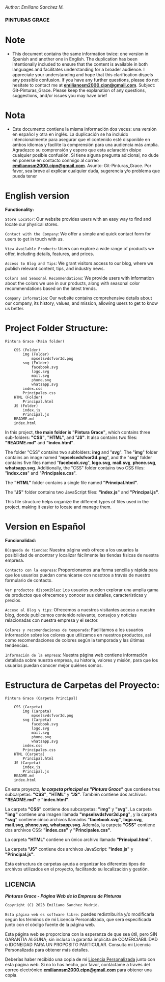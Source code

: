 *Author: Emiliano Sanchez M.* 
### PINTURAS GRACE ###


# Note
* This document contains the same information twice: one version in Spanish and another one in English.
  The duplication has been intentionally included to ensure that the content is available in both languages and facilitates understanding for a broader audience. I appreciate your understanding and hope that this clarification dispels any possible confusion. If you have any further questions, please do not hesitate to contact me at **emilianosm2000.cipn@gmail.com**. Subject: Git-Pinturas_Grace. Please keep the explanation of any questions, suggestions, and/or issues you may have brief

# Nota 
* Este documento contiene la misma información dos veces: una versión en español y otra en inglés.
  La duplicación se ha incluido intencionalmente para asegurar que el contenido esté disponible en ambos idiomas y facilite la comprensión para una audiencia más amplia. Agradezco su comprensión y espero que esta aclaración disipe cualquier posible confusión. Si tiene alguna pregunta adicional, no dude en ponerse en contacto conmigo al correo **emilianosm2000.cipn@gmail.com**. Asunto: Git-Pinturas_Grace. Por favor, sea breve al explicar cualquier duda, sugerencia y/o problema que pueda tener

English version
===============
**Functionality:**

`Store Locator`: Our website provides users with an easy way to find and locate our physical stores.

`Contact with the Company`: We offer a simple and quick contact form for users to get in touch with us.

`View Available Products`: Users can explore a wide range of products we offer, including details, features, and prices.

`Access to Blog and Tips`: We grant visitors access to our blog, where we publish relevant content, tips, and industry news.

`Colors and Seasonal Recommendations`: We provide users with information about the colors we use in our products, along with seasonal color recommendations based on the latest trends.

`Company Information`: Our website contains comprehensive details about our company, its history, values, and mission, allowing users to get to know us better.

# Project Folder Structure:

    Pintura Grace (Main folder)

        CSS (Folder)
            img (Folder)
                mpselsvdsfvor3d.png
            svg (Folder)
                facebook.svg
                logo.svg
                mail.svg
                phone.svg
                whatsapp.svg
            index.css
            Principales.css
        HTML (Folder)
            Principal.html
        JS (Folder)
            index.js
            Principal.js
        README.md
        index.html

In this project, **the main folder is "Pintura Grace"**, which contains three sub-folders: **"CSS"**, **"HTML"**, and **"JS"**. It also contains two files: **"README.md"** and **"index.html"**.

The folder "CSS" contains two subfolders: **img** and "**svg**". The "**img**" folder contains an image named "**mpselsvdsfvor3d.png**", and the "**svg**" folder contains five files named "**facebook.svg**", **logo.svg**, **mail.svg**, **phone.svg**, **whatsapp.svg**. Additionally, the "CSS" folder contains two CSS files: "**index.css**" and "**Principales.css**".

The **"HTML"** folder contains a single file named **"Principal.html"**.

The **"JS"** folder contains two JavaScript files: **"index.js"** and **"Principal.js"**.

This file structure helps organize the different types of files used in the project, making it easier to locate and manage them.



Version en Español
==================
**Funcionalidad:**

`Búsqueda de tiendas`: Nuestra página web ofrece a los usuarios la posibilidad de encontrar y localizar fácilmente las tiendas físicas de nuestra empresa.

`Contacto con la empresa`: Proporcionamos una forma sencilla y rápida para que los usuarios puedan comunicarse con nosotros a través de nuestro formulario de contacto.

`Ver productos disponibles`: Los usuarios pueden explorar una amplia gama de productos que ofrecemos y conocer sus detalles, características y precios.

`Acceso al Blog y tips`: Ofrecemos a nuestros visitantes acceso a nuestro blog, donde publicamos contenido relevante, consejos y noticias relacionadas con nuestra empresa y el sector.

`Colores y recomendaciones de temporada`: Facilitamos a los usuarios información sobre los colores que utilizamos en nuestros productos, así como recomendaciones de colores según la temporada y las últimas tendencias.

`Información de la empresa`: Nuestra página web contiene información detallada sobre nuestra empresa, su historia, valores y misión, para que los usuarios puedan conocer mejor quiénes somos.


# Estructura de Carpetas del Proyecto:

    Pintura Grace (Carpeta Principal)

        CSS (Carpeta)
            img (Carpeta)
                mpselsvdsfvor3d.png
            svg (Carpeta)
                facebook.svg
                logo.svg
                mail.svg
                phone.svg
                whatsapp.svg
            index.css
            Principales.css
        HTML (Carpeta)
            Principal.html
        JS (Carpeta)
            index.js
            Principal.js
        README.md
        index.html

En este proyecto, ***la carpeta principal es "Pintura Grace"*** que contiene tres subcarpetas: **"CSS"**, **"HTML"** y **"JS"**. También contiene dos archivos: **"README.md"** e **"index.html"**.

La carpeta **"CSS"** contiene dos subcarpetas: **"img"** y **"svg"**. La carpeta **"img"** contiene una imagen llamada **"mpselsvdsfvor3d.png"**, y la carpeta **"svg"** contiene cinco archivos llamados **"facebook.svg"**, **logo.svg**, **mail.svg**, **phone.svg**, **whatsapp.svg**. Además, la carpeta **"CSS"** contiene dos archivos CSS: **"index.css"** y **"Principales.css"**.

La carpeta **"HTML"** contiene un único archivo llamado **"Principal.html"**.

La carpeta **"JS"** contiene dos archivos JavaScript: **"index.js"** y **"Principal.js"**.

Esta estructura de carpetas ayuda a organizar los diferentes tipos de archivos utilizados en el proyecto, facilitando su localización y gestión.

## LICENCIA

***Pinturas Grace - Página Web de la Empresa de Pinturas***

`Copyright (C) 2023 Emiliano Sanchez Madrid.`

`Esta página web es software libre:` puedes redistribuirla y/o modificarla
según los términos de mi Licencia Personalizada, que será especificada
junto con el código fuente de la página web.

Esta página web se proporciona con la esperanza de que sea útil,
pero SIN GARANTÍA ALGUNA; sin incluso la garantía implícita de
COMERCIABILIDAD o IDONEIDAD PARA UN PROPÓSITO PARTICULAR. 
Consulta mi Licencia Personalizada para obtener más detalles.

Deberías haber recibido una copia de mi [Licencia Personalizada](LICENSE.md)
junto con esta página web. Si no lo has hecho, por favor, contáctame
a través del correo electrónico **emilianosm2000.cipn@gmail.com** para obtener una copia.

